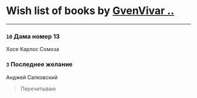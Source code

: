 # Wish list of books by [GvenVivar ..](https://www.facebook.com/app_scoped_user_id/158266434925901/)
---

### `10` Дама номер 13
Хосе Карлос Сомоза

### `3` Последнее желание
Анджей Сапковский
> Перечитываю

